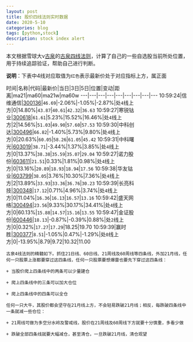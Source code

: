 ```yaml
---
layout: post
title: 股价四线法则实时数据
date: 2020-5-10
categories: blog
tags: [python,stock]
description: stock index alert
---
```



本文根据雪球大v[古泉](https://xueqiu.com/u/7148646888)的[古泉四线法则](https://xueqiu.com/7148646888/130498192)，计算了自己的一些自选股当前所处位置，用于持续追踪验证，帮助自己进行判断。

**说明**：下表中4线对应取值为`红色`表示最新价处于对应指标上方，属正面

时间|名称|代码|最新价|当日|3日|5日|位置|变动|距离|ma21|ma60|ma21w|ma60w
---|---|---|---|---|---|---|---|---
10:59:24|信维通信|[300136](https://xueqiu.com/S/SZ300136)|`46.69`|-2.06%|-1.05%|-2.87%|处`4`线上方|0|14.80%|`43.87`|`40.61`|`42.32`|`36.63`
10:59:27|寒锐钴业|[300618](https://xueqiu.com/S/SZ300618)|`61.61`|5.23%|15.52%|16.46%|处`4`线上方|2|14.56%|`51.03`|`49.90`|`57.60`|`57.53`
10:59:30|中科创达|[300496](https://xueqiu.com/S/SZ300496)|`66.82`|-1.40%|5.73%|9.80%|处`4`线上方|0|20.63%|`60.05`|`58.26`|`61.05`|`45.42`
10:59:31|中科曙光|[603019](https://xueqiu.com/S/SH603019)|`38.71`|-3.44%|1.37%|3.85%|处`4`线上方|0|13.37%|`38.38`|`35.59`|`35.07`|`29.04`
10:59:27|诺力股份|[603611](https://xueqiu.com/S/SH603611)|`21.51`|0.33%|1.81%|0.98%|处`4`线上方|0|13.16%|`20.89`|`18.93`|`18.94`|`17.56`
10:59:38|华友钴业|[603799](https://xueqiu.com/S/SH603799)|`38.05`|3.76%|10.30%|7.36%|处`4`线上方|2|13.89%|`33.93`|`33.36`|`36.76`|`30.23`
10:59:39|长亮科技|[300348](https://xueqiu.com/S/SZ300348)|`17.12`|0.71%|4.96%|3.74%|处`4`线上方|0|11.04%|`16.36`|`16.13`|`16.57`|`13.16`
10:59:42|盛天网络|[300494](https://xueqiu.com/S/SZ300494)|`23.56`|9.33%|30.17%|34.41%|处`4`线上方|0|60.13%|`15.88`|`14.57`|`15.16`|`13.55`
10:59:47|金证股份|[600446](https://xueqiu.com/S/SH600446)|`18.13`|-0.87%|-0.39%|0.88%|处`2`线上方|0|0.32%|`17.27`|`17.29`|18.25|19.70
10:59:39|赢时胜|[300377](https://xueqiu.com/S/SZ300377)|`8.51`|-1.05%|0.47%|-1.29%|处`0`线上方|0|-13.95%|8.79|9.72|10.32|11.00

```
古泉4线法则的精髓如下。抓住21日线、60日线、21周线及60周线等四条线，外加21月线，任何一只股票上涨都要穿过这四条线，任何一只股票要想爆雷也要先下穿过这四条线：

+ 当股价爬上四条线中的两条可以少量建仓

+ 爬上四条线中的三条可以加大仓位

+ 爬上四条线中的四条可以全仓

任何一只大牛，其股价都会坚守在21月线上方，不会轻易跌破21月线；相反，每跌破四条线中一条就减一些仓位：

+ 21周线可做为多空分水岭及警戒线，股价在21周线及60周线下方就要十分慎重，多看少做

+ 跌破全部四条线就要大幅减仓，甚至清仓，一旦跌破21月线，清仓观望
```